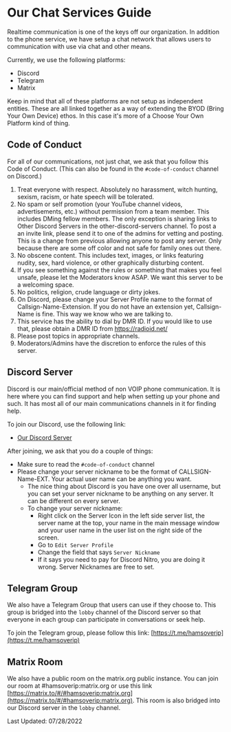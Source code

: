 # Our Chat Services Guide

Realtime communication is one of the keys off our organization. In addition to the phone service, we have setup a chat network that allows users to communication with use via chat and other means.

Currently, we use the following platforms:

* Discord
* Telegram
* Matrix

Keep in mind that all of these platforms are not setup as independent entities. These are all linked together as a way of extending the BYOD (Bring Your Own Device) ethos. In this case it's more of a Choose Your Own Platform kind of thing. 

## Code of Conduct

For all of our communications, not just chat, we ask that you follow this Code of Conduct. (This can also be found in the ```#code-of-conduct``` channel on Discord.)

1. Treat everyone with respect. Absolutely no harassment, witch hunting, sexism, racism, or hate speech will be tolerated. 
2. No spam or self promotion (your YouTube channel videos, advertisements, etc.) without permission from a team member. This includes DMing fellow members. The only exception is sharing links to Other Discord Servers in the other-discord-servers channel. To post a an invite link, please send it to one of the admins for vetting and posting. This is a change from previous allowing anyone to post any server. Only because there are some off color and not safe for family ones out there.
3. No obscene content. This includes text, images, or links featuring nudity, sex, hard violence, or other graphically disturbing content. 
4. If you see something against the rules or something that makes you feel unsafe, please let the Moderators know ASAP. We want this server to be a welcoming space.
5. No politics, religion, crude language or dirty jokes.
6. On Discord, please change your Server Profile name to the format of Callsign-Name-Extension. If you do not have an extension yet, Callsign-Name is fine. This way we know who we are talking to.
7. This service has the ability to dial by DMR ID. If you would like to use that, please obtain a DMR ID from https://radioid.net/
8. Please post topics in appropriate channels.
9. Moderators/Admins have the discretion to enforce the rules of this server. 

## Discord Server

Discord is our main/official method of non VOIP phone communication. It is here where you can find support and help when setting up your phone and such. It has most all of our main communications channels in it for finding help.

To join our Discord, use the following link:

  * [Our Discord Server](https://discord.gg/6VgdWw3vM4)

After joining, we ask that you do a couple of things:

* Make sure to read the ```#code-of-conduct``` channel
* Please change your server nickname to be the format of CALLSIGN-Name-EXT. Your actual user name can be anything you want.
    * The nice thing about Discord is you have one over all username, but you can set your server nickname to be anything on any server. It can be different on every server.
    * To change your server nickname:
        * Right click on the Server Icon in the left side server list, the server name at the top, your name in the main message window and your user name in the user list on the right side of the screen.
        * Go to ```Edit Server Profile```
        * Change the field that says ```Server Nickname```
        * If it says you need to pay for Discord Nitro, you are doing it wrong. Server Nicknames are free to set.

## Telegram Group

We also have a Telegram Group that users can use if they choose to. This group is bridged into the ```lobby``` channel of the Discord server so that everyone in each group can participate in conversations or seek help.

To join the Telegram group, please follow this link: [https://t.me/hamsoverip](https://t.me/hamsoverip)

## Matrix Room

We also have a public room on the matrix.org public instance. You can join our room at #hamsoverip:matrix.org or use this link [https://matrix.to/#/#hamsoverip:matrix.org](https://matrix.to/#/#hamsoverip:matrix.org). This room is also bridged into our Discord server in the ```lobby``` channel.

Last Updated: 07/28/2022